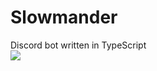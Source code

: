 # Slowmander
Discord bot written in TypeScript  
![](https://cdn.discordapp.com/attachments/745757285233590392/779904846014316544/4.png)

